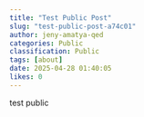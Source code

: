 ```yaml
---
title: "Test Public Post"
slug: "test-public-post-a74c01"
author: jeny-amatya-qed
categories: Public
classification: Public
tags: [about]
date: 2025-04-28 01:40:05 
likes: 0
---
```


test public
